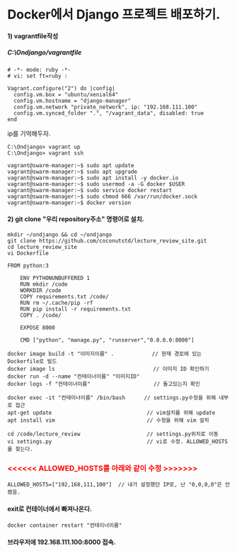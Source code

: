 # Docker에서 Django 프로젝트 배포하기.



#### 1) vagrantfile작성

##### C:\Ondjango/vagrantfile

```
# -*- mode: ruby -*-
# vi: set ft=ruby :

Vagrant.configure("2") do |config|
  config.vm.box = "ubuntu/xenial64"
  config.vm.hostname = "django-manager"
  config.vm.network "private_network", ip: "192.168.111.100"
  config.vm.synced_folder ".", "/vagrant_data", disabled: true
end
```

ip를 기억해두자.

```
C:\Ondjango> vagrant up
C:\Ondjango> vagrant ssh
```

````
vagrant@swarm-manager:~$ sudo apt update
vagrant@swarm-manager:~$ sudo apt upgrade
vagrant@swarm-manager:~$ sudo apt install -y docker.io
vagrant@swarm-manager:~$ sudo usermod -a -G docker $USER
vagrant@swarm-manager:~$ sudo service docker restart
vagrant@swarm-manager:~$ sudo chmod 666 /var/run/docker.sock
vagrant@swarm-manager:~$ docker version
````



#### 2) git clone "우리 repository주소" 명령어로 설치.

```
mkdir ~/ondjango && cd ~/ondjango
git clone https://github.com/coconutstd/lecture_review_site.git
cd lecture_review_site
vi Dockerfile
```

```
FROM python:3
  
    ENV PYTHONUNBUFFERED 1
    RUN mkdir /code
    WORKDIR /code
    COPY requirements.txt /code/
    RUN rm ~/.cache/pip -rf
    RUN pip install -r requirements.txt
    COPY . /code/

    EXPOSE 8000

    CMD ["python", "manage.py", "runserver","0.0.0.0:8000"]
```

```
docker image build -t "이미지이름" .            // 현재 경로에 있는 Dockerfile로 빌드
docker image ls                               // 이미지 ID 확인하기
docker run -d --name "컨테이너이름" "이미지ID"        
docker logs -f "컨테이너이름"                    // 돌고있는지 확인
```

```
docker exec -it "컨테이너이름" /bin/bash      // settings.py수정을 위해 내부로 접근
apt-get update                              // vim설치를 위해 update
apt install vim                             // 수정을 위해 vim 설치 
```

```
cd /code/lecture_review                     // settings.py위치로 이동
vi settings.py                              // vi로 수정. ALLOWED_HOSTS를 찾는다.
```



### <FONT COLOR=RED><<<<<< ALLOWED_HOSTS를 아래와 같이 수정  >>>>>>></FONT>

```
ALLOWED_HOSTS=["192,168,111,100"]  // 내가 설정했던 IP로, 난 "0,0,0,0"은 안됐음.
```



#### exit로 컨테이너에서 빠져나온다. 

```
docker container restart "컨테이너이름"
```

#### 브라우저에 192.168.111.100:8000 접속.